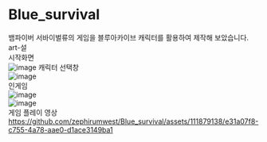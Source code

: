 # Blue_survival
뱀파이버 서바이벌류의 게임을 블루아카이브 캐릭터를 활용하여 제작해 보았습니다. <br/>
art-설 <br/>
시작화면<br/>
![image](https://github.com/zephirumwest/Blue_survival/assets/111879138/67cfffe2-b9c1-4c06-9878-5754b1d0e6ed)
캐릭터 선택창<br/>
![image](https://github.com/zephirumwest/Blue_survival/assets/111879138/adf3fd09-fc79-410f-a327-ae03e9ecf500) <br/>
인게임<br/>
![image](https://github.com/zephirumwest/Blue_survival/assets/111879138/4beeeed1-a35c-4ec0-8ede-727a368af734) <br/>
![image](https://github.com/zephirumwest/Blue_survival/assets/111879138/6be4fa4c-56d3-430c-80a0-2954647f5ad1) <br/>
게임 플레이 영상<br/>
https://github.com/zephirumwest/Blue_survival/assets/111879138/e31a07f8-c755-4a78-aae0-d1ace3149ba1


